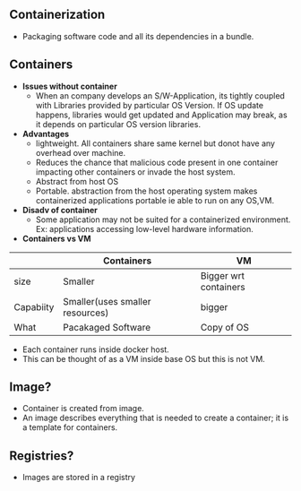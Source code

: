 ## Containerization 
- Packaging software code and all its dependencies in a bundle.

## Containers
- **Issues without container**
  - When an company develops an S/W-Application, its tightly coupled with Libraries provided by particular OS Version. If OS update happens, libraries would get updated and Application may break, as it depends on particular OS version libraries.
- **Advantages**
  - lightweight. All containers share same kernel but donot have any overhead over machine.
  - Reduces the chance that malicious code present in one container impacting other containers or invade the host system.
  - Abstract from host OS
  - Portable. abstraction from the host operating system makes containerized applications portable ie able to run on any OS,VM.
- **Disadv of container**
  - Some application may not be suited for a containerized environment. Ex: applications accessing low-level hardware information.
- **Containers vs VM**

|  | Containers | VM |
| --- | --- | --- | 
| size | Smaller | Bigger wrt containers |
| Capabiity | Smaller(uses smaller resources) | bigger |
| What | Pacakaged Software | Copy of OS |

- Each container runs inside docker host.
- This can be thought of as a VM inside base OS but this is not VM.

## Image?
- Container is created from image. 
- An image describes everything that is needed to create a container; it is a template for containers.

## Registries?
- Images are stored in a registry
